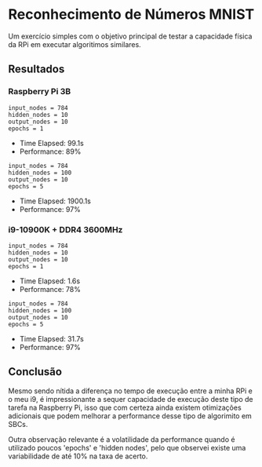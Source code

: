 # Reconhecimento de Números MNIST

Um exercício simples com o objetivo principal de testar a capacidade física da RPi em executar algoritimos similares.

## Resultados

### Raspberry Pi 3B
```
input_nodes = 784
hidden_nodes = 10
output_nodes = 10
epochs = 1
```
  - Time Elapsed: 99.1s
  - Performance: 89%

```
input_nodes = 784
hidden_nodes = 100
output_nodes = 10
epochs = 5
```
  - Time Elapsed: 1900.1s
  - Performance: 97%

### i9-10900K + DDR4 3600MHz
```
input_nodes = 784
hidden_nodes = 10
output_nodes = 10
epochs = 1
```
  - Time Elapsed: 1.6s
  - Performance: 78%

```
input_nodes = 784
hidden_nodes = 100
output_nodes = 10
epochs = 5
```
  - Time Elapsed: 31.7s
  - Performance: 97%

## Conclusão
Mesmo sendo nítida a diferença no tempo de execução entre a minha RPi e o meu i9, é impressionante a sequer capacidade de execução deste tipo de tarefa na Raspberry Pi, isso que com certeza ainda existem otimizações adicionais que podem melhorar a performance desse tipo de algorimito em SBCs.

Outra observação relevante é a volatilidade da performance quando é utilizado poucos 'epochs' e 'hidden nodes', pelo que observei existe uma variabilidade de até 10% na taxa de acerto.
